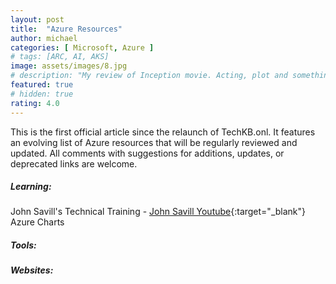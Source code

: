 ```yaml
---
layout: post
title:  "Azure Resources"
author: michael
categories: [ Microsoft, Azure ]
# tags: [ARC, AI, AKS]
image: assets/images/8.jpg
# description: "My review of Inception movie. Acting, plot and something else in this short description."
featured: true
# hidden: true
rating: 4.0
---
```


This is the first official article since the relaunch of TechKB.onl. It features an evolving list of Azure resources that will be regularly reviewed and updated. All comments with suggestions for additions, updates, or deprecated links are welcome. 

##### Learning:

John Savill's Technical Training -  [John Savill Youtube](https://www.youtube.com/@NTFAQGuy){:target="_blank"}
Azure Charts

##### Tools:

##### Websites: